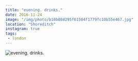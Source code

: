 ```yaml
---
title: "evening. drinks."
date: 2016-11-24
image: "/img/photo/b10b08d295f61504f1779fc10b55e467.jpg"
location: "Shoreditch"
instagram: true
tags:
 - london
---
```


![evening. drinks.](/img/photo/b10b08d295f61504f1779fc10b55e467.jpg)
